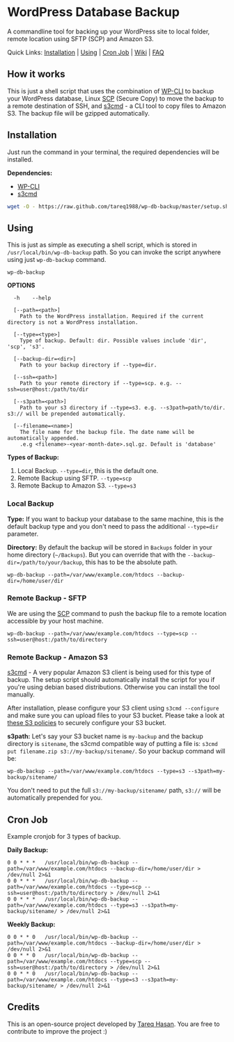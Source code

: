 # WordPress Database Backup

A commandline tool for backing up your WordPress site to local folder, remote location using SFTP (SCP) and Amazon S3.

Quick Links: [Installation](#installation) | [Using](#using) | [Cron Job](#cron-job) | [Wiki](https://github.com/tareq1988/wp-db-backup/wiki) | [FAQ](https://github.com/tareq1988/wp-db-backup/wiki/FAQ)

## How it works

This is just a shell script that uses the combination of [WP-CLI](https://wp-cli.org/) to backup your WordPress database, Linux [SCP](http://manpages.ubuntu.com/manpages/bionic/man1/scp.1.html) (Secure Copy) to move the backup to a remote destination of SSH, and [s3cmd](https://github.com/s3tools/s3cmd) - a CLI tool to copy files to Amazon S3. The backup file will be gzipped automatically.

## Installation

Just run the command in your terminal, the required dependencies will be installed.

**Dependencies:**

 * [WP-CLI](https://github.com/wp-cli/wp-cli)
 * [s3cmd](https://github.com/s3tools/s3cmd)

```bash
wget -O - https://raw.github.com/tareq1988/wp-db-backup/master/setup.sh | bash
```

## Using

This is just as simple as executing a shell script, which is stored in `/usr/local/bin/wp-db-backup` path. So you can invoke the script anywhere using just `wp-db-backup` command.

~~~
wp-db-backup
~~~

**OPTIONS**

	  -h 	--help
	
	  [--path=<path>]
		Path to the WordPress installation. Required if the current directory is not a WordPress installation.
	
	  [--type=<type>]
		Type of backup. Default: dir. Possible values include 'dir', 'scp', 's3'.
	
	  [--backup-dir=<dir>]
		Path to your backup directory if --type=dir.
	
	  [--ssh=<path>]
		Path to your remote directory if --type=scp. e.g. --ssh=user@host:/path/to/dir
	
	  [--s3path=<path>]
		Path to your s3 directory if --type=s3. e.g. --s3path=path/to/dir. s3:// will be prepended automatically.
	
	  [--filename=<name>]
		The file name for the backup file. The date name will be automatically appended.
		.e.g <filename>-<year-month-date>.sql.gz. Default is 'database'
		
**Types of Backup:**

 1. Local Backup. `--type=dir`, this is the default one.
 2. Remote Backup using SFTP. `--type=scp`
 3. Remote Backup to Amazon S3. `--type=s3`

### Local Backup

**Type:**
If you want to backup your database to the same machine, this is the default backup type and you don't need to pass the additional `--type=dir` parameter. 

**Directory:** 
By default the backup will be stored in `Backups` folder in your home directory (`~/Backups`). But you can override that with the `--backup-dir=/path/to/your/backup`, this has to be the absolute path.

~~~
wp-db-backup --path=/var/www/example.com/htdocs --backup-dir=/home/user/dir
~~~

### Remote Backup - SFTP

We are using the [SCP](http://manpages.ubuntu.com/manpages/bionic/man1/scp.1.html) command to push the backup file to a remote location accessible by your host machine.

~~~
wp-db-backup --path=/var/www/example.com/htdocs --type=scp --ssh=user@host:/path/to/directory
~~~

### Remote Backup - Amazon S3

[s3cmd](https://github.com/s3tools/s3cmd) - A very popular Amazon S3 client is being used for this type of backup. The setup script should automatically install the script for you if you're using debian based distributions. Otherwise you can install the tool manually.

After installation, please configure your S3 client using `s3cmd --configure` and make sure you can upload files to your S3 bucket. Please take a look at [these S3 policies](https://github.com/tareq1988/wp-db-backup/wiki/S3-Policies) to securely configure your S3 bucket. 

**s3path:** Let's say your S3 bucket name is `my-backup` and the backup directory is `sitename`, the s3cmd compatible way of putting a file is: `s3cmd put filename.zip s3://my-backup/sitename/`. So your backup command will be:

~~~
wp-db-backup --path=/var/www/example.com/htdocs --type=s3 --s3path=my-backup/sitename/
~~~

You don't need to put the full `s3://my-backup/sitename/` path, `s3://` will be automatically prepended for you.

## Cron Job

Example cronjob for 3 types of backup.

**Daily Backup:**

~~~
0 0 * * *	/usr/local/bin/wp-db-backup --path=/var/www/example.com/htdocs --backup-dir=/home/user/dir > /dev/null 2>&1
0 0 * * *	/usr/local/bin/wp-db-backup --path=/var/www/example.com/htdocs --type=scp --ssh=user@host:/path/to/directory > /dev/null 2>&1
0 0 * * *	/usr/local/bin/wp-db-backup --path=/var/www/example.com/htdocs --type=s3 --s3path=my-backup/sitename/ > /dev/null 2>&1
~~~

**Weekly Backup:**

~~~
0 0 * * 0	/usr/local/bin/wp-db-backup --path=/var/www/example.com/htdocs --backup-dir=/home/user/dir > /dev/null 2>&1
0 0 * * 0	/usr/local/bin/wp-db-backup --path=/var/www/example.com/htdocs --type=scp --ssh=user@host:/path/to/directory > /dev/null 2>&1
0 0 * * 0	/usr/local/bin/wp-db-backup --path=/var/www/example.com/htdocs --type=s3 --s3path=my-backup/sitename/ > /dev/null 2>&1
~~~

## Credits

This is an open-source project developed by [Tareq Hasan](https://github.com/tareq1988). You are free to contribute to improve the project :)	